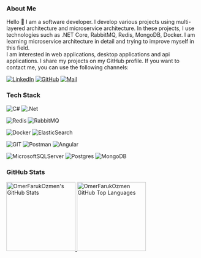 ### About Me
Hello 👋 I am a software developer. I develop various projects using multi-layered architecture and microservice architecture. In these projects, I use technologies such as .NET Core, RabbitMQ, Redis, MongoDB, Docker. I am learning microservice architecture in detail and trying to improve myself in this field.<br>I am interested in web applications, desktop applications and api applications. I share my projects on my GitHub profile. If you want to contact me, you can use the following channels:

[![LinkedIn](https://img.shields.io/badge/linkedin-%230077B5.svg?style=for-the-badge&logo=linkedin&logoColor=white)](https://www.linkedin.com/in/omer-faruk-ozmen/)
[![GitHub](https://img.shields.io/badge/github-%23121011.svg?style=for-the-badge&logo=github&logoColor=white)](https://github.com/omer-faruk-ozmen)
[![Mail](https://img.shields.io/badge/Gmail-D14836?style=for-the-badge&logo=gmail&logoColor=white)](mailto:omerfarukozmen0@gmail.com)

### Tech Stack
![C#](https://img.shields.io/badge/c%23-%23239120.svg?style=for-the-badge&logo=c-sharp&logoColor=white)
![.Net](https://img.shields.io/badge/.NET-5C2D91?style=for-the-badge&logo=.net&logoColor=white)

![Redis](https://img.shields.io/badge/redis-%23DD0031.svg?style=for-the-badge&logo=redis&logoColor=white)
![RabbitMQ](https://img.shields.io/badge/rabbitmq-FF6600?style=for-the-badge&logo=rabbitmq&logoColor=white)

![Docker](https://img.shields.io/badge/docker-%230db7ed.svg?style=for-the-badge&logo=docker&logoColor=white)
![ElasticSearch](https://img.shields.io/badge/-ElasticSearch-005571?style=for-the-badge&logo=elasticsearch)

![GIT](https://img.shields.io/badge/Git-fc6d26?style=for-the-badge&logo=git&logoColor=white)
![Postman](https://img.shields.io/badge/Postman-FF6C37?style=for-the-badge&logo=postman&logoColor=white)
![Angular](https://img.shields.io/badge/angular-%23DD0031.svg?style=for-the-badge&logo=angular&logoColor=white)

![MicrosoftSQLServer](https://img.shields.io/badge/Microsoft%20SQL%20Server-CC2927?style=for-the-badge&logo=microsoft%20sql%20server&logoColor=white)
![Postgres](https://img.shields.io/badge/postgres-%23316192.svg?style=for-the-badge&logo=postgresql&logoColor=white)
![MongoDB](https://img.shields.io/badge/MongoDB-%234ea94b.svg?style=for-the-badge&logo=mongodb&logoColor=white)


### GitHub Stats
<a href="https://github.com/omer-faruk-ozmen">
  <img height="180em" src="https://github-readme-stats.vercel.app/api?username=omer-faruk-ozmen&show_icons=true&theme=dark&include_all_commits=true&count_private=true"        alt="OmerFarukOzmen's GitHub Stats"/>
  <img height="180em" src="https://github-readme-stats.vercel.app/api/top-langs/?username=omer-faruk-ozmen&theme=dark&hide_border=false&include_all_commits=true&count_private=true&layout=compact" 
       alt="OmerFarukOzmen GitHub Top Languages"/>
